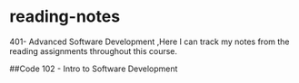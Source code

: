 # reading-notes
401- Advanced Software Development ,Here I can  track my notes from the reading assignments throughout this course.

##Code 102 - Intro to Software Development
